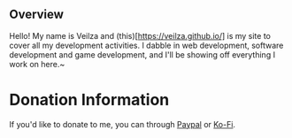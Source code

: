 ## Overview
Hello! My name is Veilza and (this)[https://veilza.github.io/] is my site to cover all my development activities. I dabble in web development, software development and game development, and I'll be showing off everything I work on here.~

# Donation Information
If you'd like to donate to me, you can through [Paypal](https://www.paypal.com/donate/?hosted_button_id=T5ZD4T9PSZZVA) or [Ko-Fi](https://ko-fi.com/veilzakinsemi).